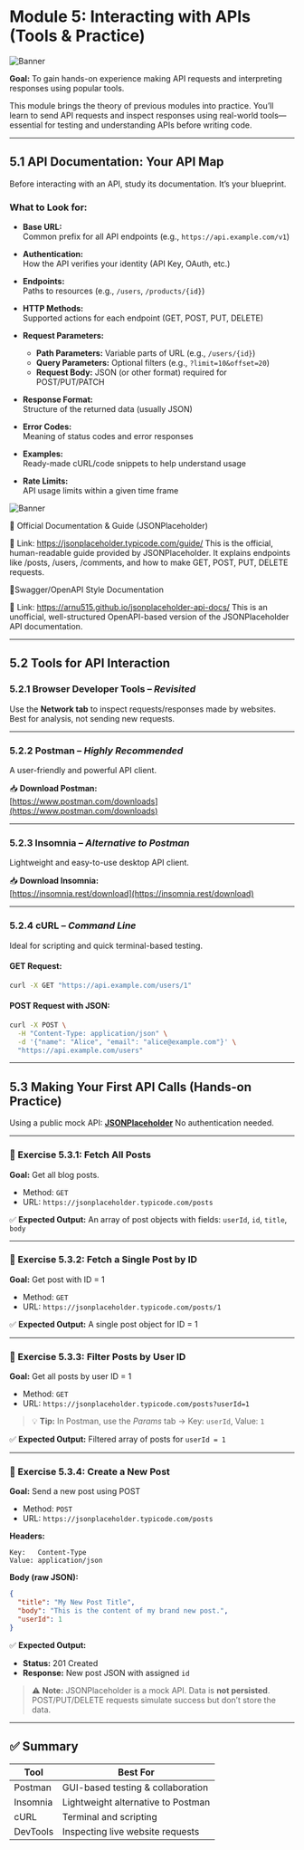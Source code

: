 
# Module 5: Interacting with APIs (Tools & Practice)


<img src="https://github.com/bhuvan-raj/API-From-Scratch/blob/main/Module%205/assets/api.png" alt="Banner" />

**Goal:** To gain hands-on experience making API requests and interpreting responses using popular tools.

This module brings the theory of previous modules into practice. You’ll learn to send API requests and inspect responses using real-world tools—essential for testing and understanding APIs before writing code.

---

## 5.1 API Documentation: Your API Map

Before interacting with an API, study its documentation. It’s your blueprint.

### What to Look for:

- **Base URL:**  
  Common prefix for all API endpoints (e.g., `https://api.example.com/v1`)

- **Authentication:**  
  How the API verifies your identity (API Key, OAuth, etc.)

- **Endpoints:**  
  Paths to resources (e.g., `/users`, `/products/{id}`)

- **HTTP Methods:**  
  Supported actions for each endpoint (GET, POST, PUT, DELETE)

- **Request Parameters:**  
  - **Path Parameters:** Variable parts of URL (e.g., `/users/{id}`)  
  - **Query Parameters:** Optional filters (e.g., `?limit=10&offset=20`)  
  - **Request Body:** JSON (or other format) required for POST/PUT/PATCH

- **Response Format:**  
  Structure of the returned data (usually JSON)

- **Error Codes:**  
  Meaning of status codes and error responses

- **Examples:**  
  Ready-made cURL/code snippets to help understand usage

- **Rate Limits:**  
  API usage limits within a given time frame


<img src="https://github.com/bhuvan-raj/API-From-Scratch/blob/main/Module%205/assets/api.gif" alt="Banner" />


🔹 Official Documentation & Guide (JSONPlaceholder)

📎 Link: https://jsonplaceholder.typicode.com/guide/
This is the official, human-readable guide provided by JSONPlaceholder. It explains endpoints like /posts, /users, /comments, and how to make GET, POST, PUT, DELETE requests.

🔹Swagger/OpenAPI Style Documentation

📎 Link: https://arnu515.github.io/jsonplaceholder-api-docs/
This is an unofficial, well-structured OpenAPI-based version of the JSONPlaceholder API documentation. 

---

## 5.2 Tools for API Interaction

### 5.2.1 Browser Developer Tools – *Revisited*

Use the **Network tab** to inspect requests/responses made by websites. Best for analysis, not sending new requests.

---

### 5.2.2 Postman – *Highly Recommended*

A user-friendly and powerful API client.

📥 **Download Postman:**  
[https://www.postman.com/downloads](https://www.postman.com/downloads)

---

### 5.2.3 Insomnia – *Alternative to Postman*

Lightweight and easy-to-use desktop API client.

📥 **Download Insomnia:**  
[https://insomnia.rest/download](https://insomnia.rest/download)

---

### 5.2.4 cURL – *Command Line*

Ideal for scripting and quick terminal-based testing.

#### GET Request:
```bash
curl -X GET "https://api.example.com/users/1"
````

#### POST Request with JSON:

```bash
curl -X POST \
  -H "Content-Type: application/json" \
  -d '{"name": "Alice", "email": "alice@example.com"}' \
  "https://api.example.com/users"
```

---


## 5.3 Making Your First API Calls (Hands-on Practice)

Using a public mock API: **[JSONPlaceholder](https://jsonplaceholder.typicode.com)**
No authentication needed.

---

### 🔹 Exercise 5.3.1: Fetch All Posts

**Goal:** Get all blog posts.

* Method: `GET`
* URL: `https://jsonplaceholder.typicode.com/posts`

✅ **Expected Output:**
An array of post objects with fields: `userId`, `id`, `title`, `body`

---

### 🔹 Exercise 5.3.2: Fetch a Single Post by ID

**Goal:** Get post with ID = 1

* Method: `GET`
* URL: `https://jsonplaceholder.typicode.com/posts/1`

✅ **Expected Output:**
A single post object for ID = 1

---

### 🔹 Exercise 5.3.3: Filter Posts by User ID

**Goal:** Get all posts by user ID = 1

* Method: `GET`
* URL: `https://jsonplaceholder.typicode.com/posts?userId=1`

> 💡 **Tip:** In Postman, use the *Params* tab → Key: `userId`, Value: `1`

✅ **Expected Output:**
Filtered array of posts for `userId = 1`

---

### 🔹 Exercise 5.3.4: Create a New Post

**Goal:** Send a new post using POST

* Method: `POST`
* URL: `https://jsonplaceholder.typicode.com/posts`

**Headers:**

```
Key:   Content-Type
Value: application/json
```

**Body (raw JSON):**

```json
{
  "title": "My New Post Title",
  "body": "This is the content of my brand new post.",
  "userId": 1
}
```

✅ **Expected Output:**

* **Status:** 201 Created
* **Response:** New post JSON with assigned `id`

> ⚠️ **Note:** JSONPlaceholder is a mock API. Data is **not persisted**. POST/PUT/DELETE requests simulate success but don’t store the data.

---

## ✅ Summary

| Tool     | Best For                           |
| -------- | ---------------------------------- |
| Postman  | GUI-based testing & collaboration  |
| Insomnia | Lightweight alternative to Postman |
| cURL     | Terminal and scripting             |
| DevTools | Inspecting live website requests   |


```

